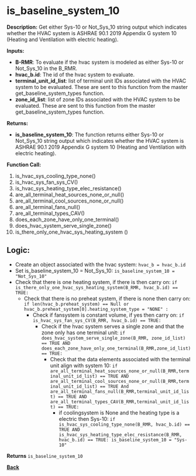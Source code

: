 # is_baseline_system_10  

**Description:** Get either Sys-10 or Not_Sys_10 string output which indicates whether the HVAC system is ASHRAE 90.1 2019 Appendix G system 10 (Heating and Ventilation with electric heating).  

**Inputs:**  
- **B-RMR**: To evaluate if the hvac system is modeled as either Sys-10 or Not_Sys_10 in the B_RMR.   
- **hvac_b.id**: The id of the hvac system to evaluate.  
- **terminal_unit_id_list**: list of terminal unit IDs associated with the HVAC system to be evaluated. These are sent to this function from the master get_baseline_system_types function.
- **zone_id_list**: list of zone IDs associated with the HVAC system to be evaluated. These are sent to this function from the master get_baseline_system_types function.

**Returns:**  
- **is_baseline_system_10**: The function returns either Sys-10 or Not_Sys_10 string output which indicates whether the HVAC system is ASHRAE 90.1 2019 Appendix G system 10 (Heating and Ventilation with electric heating).  
 
**Function Call:** 
1. is_hvac_sys_cooling_type_none()
2. is_hvac_sys_fan_sys_CV()  
3. is_hvac_sys_heating_type_elec_resistance()
4. are_all_terminal_heat_sources_none_or_null()  
5. are_all_terminal_cool_sources_none_or_null() 
6. are_all_terminal_fans_null()  
7. are_all_terminal_types_CAV()   
8. does_each_zone_have_only_one_terminal()    
9. does_hvac_system_serve_single_zone()  
10. is_there_only_one_hvac_sys_heating_system ()  
 
## Logic:    
- Create an object associated with the hvac system: `hvac_b = hvac_b.id`  
- Set is_baseline_system_10 = Not_Sys_10: `is_baseline_system_10 = "Not_Sys_10"`    
- Check that there is one heating system, if there is then carry on: `if is_there_only_one_hvac_sys_heating_system(B_RMR, hvac_b.id) == TRUE:`   
    - Check that there is no preheat system, if there is none then carry on: `if len(hvac_b.preheat_system) == Null or hvac_b.preheat_system[0].heating_system_type = "NONE" :`    
        - Check if fansystem is constant volume, if yes then carry on: `if is_hvac_sys_fan_sys_CV(B_RMR, hvac_b.id) == TRUE:`  
            - Check if the hvac system serves a single zone and that the zone only has one terminal unit: `if does_hvac_system_serve_single_zone(B_RMR, zone_id_list) == TRUE AND does_each_zone_have_only_one_terminal(B_RMR,zone_id_list) == TRUE:`     
                - Check that the data elements associated with the terminal unit align with system 10: `if are_all_terminal_heat_sources_none_or_null(B_RMR,terminal_unit_id_list) == TRUE AND are_all_terminal_cool_sources_none_or_null(B_RMR,terminal_unit_id_list) == TRUE And are_all_terminal_fans_null(B_RMR,terminal_unit_id_list) == TRUE AND are_all_terminal_types_CAV(B_RMR,terminal_unit_id_list) == TRUE:`        
                    - if coolingsystem is None and the heating type is a electric then Sys-10: `if is_hvac_sys_cooling_type_none(B_RMR, hvac_b.id) == TRUE AND is_hvac_sys_heating_type_elec_resistance(B_RMR, hvac_b.id) == TRUE: is_baseline_system_10 = "Sys-10"`  

**Returns** `is_baseline_system_10`  



**[Back](../_toc.md)**